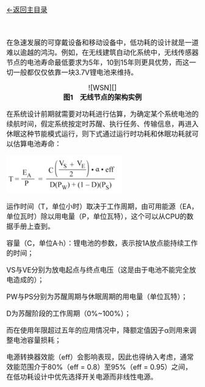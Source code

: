 [<font size=4>←返回主目录<font>](../README.md)
</br></br></br>


在急速发展的可穿戴设备和移动设备中，低功耗的设计就是一道难以逾越的鸿沟。例如，在无线建筑自动化系统中，无线传感器节点的电池寿命最低要求为5年，10到15年则更具优势，而这一切一般都仅仅依靠一块3.7V锂电池来维持。

<center>![WSN][]</center>

<center><b>图1　无线节点的架构实例</b></center>

在系统设计前期就需要对功耗进行估算，为确定某个系统电池的续航时间，假定系统按定时苏醒、执行任务、传输信息，再进入休眠这种节能模式运行，则下式通过运行时功耗和休眠功耗就可以估算电池寿命：

![cell_time][]

运作时间（T，单位小时）取决于工作周期，由可用能源（EA，单位瓦时）除以用电量（P，单位瓦特），这个可以从CPU的数据手册上查到。

容量（C，单位A·h）：锂电池的参数，表示按1A放点能持续工作的时间；

VS与VE分别为放电起点与终点电压（这是由于电池不能完全放电造成的）；

PW与PS分别为苏醒周期与休眠周期的用电量（单位瓦特）；

D为苏醒阶段的工作周期（0%~100%）；

而在使用年限超过五年的应用情况中，降额定值因子α则用来调整电池容量损耗；

电源转换器效能（eff）会影响表现，因此也得纳入考虑，通常效能范围介于80%（eff = 0.8）至95%（eff = 0.95）之间，在低功耗设计中优先选择开关电源而非线性电源。


[cell_time]:../images/低功耗模式下锂电池使用时长的估算/cell_time.png
[WSN]:../images/低功耗模式下锂电池使用时长的估算/WSN.png